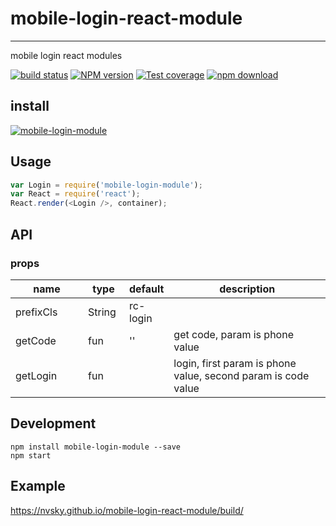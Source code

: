 # mobile-login-react-module
---

mobile login react modules

[![build status][travis-image]][travis-url]
[![NPM version][npm-image]][npm-url]
[![Test coverage][coveralls-image]][coveralls-url]
[![npm download][download-image]][download-url]

[travis-image]: https://travis-ci.org/nvsky/mobile-login-react-module.svg?style=flat-square
[travis-url]: https://travis-ci.org/nvsky/mobile-login-react-module
[npm-image]: https://img.shields.io/npm/v/mobile-login-module.svg?style=flat-square
[npm-url]: http://npmjs.org/package/mobile-login-module 
[coveralls-image]: https://coveralls.io/repos/github/nvsky/mobile-login-react-module/badge.svg?style=flat-square
[coveralls-url]: https://coveralls.io/github/nvsky/mobile-login-react-module?branch=master
[download-image]: https://img.shields.io/npm/dm/mobile-login-module.svg?style=flat-square
[download-url]: https://npmjs.org/package/mobile-login-module

## install

[![mobile-login-module](https://nodei.co/npm/mobile-login-module.png)](https://npmjs.org/package/mobile-login-module)

## Usage

```js
var Login = require('mobile-login-module');
var React = require('react');
React.render(<Login />, container);
```

## API

### props

<table class="table table-bordered table-striped">
    <thead>
    <tr>
        <th style="width: 100px;">name</th>
        <th style="width: 50px;">type</th>
        <th style="width: 50px;">default</th>
        <th>description</th>
    </tr>
    </thead>
    <tbody>
        <tr>
          <td>prefixCls</td>
          <td>String</td>
          <td>rc-login</td>
          <td></td>
        </tr>
        <tr>
          <td>getCode</td>
          <td>fun</td>
          <td>''</td>
          <td>get code, param is phone value</td>
        </tr>
        <tr>
          <td>getLogin</td>
          <td>fun</td>
          <td></td>
          <td>login, first param is phone value, second param is code value</td>
        </tr>
    </tbody>
</table>

## Development

```
npm install mobile-login-module --save
npm start
```

## Example

https://nvsky.github.io/mobile-login-react-module/build/


